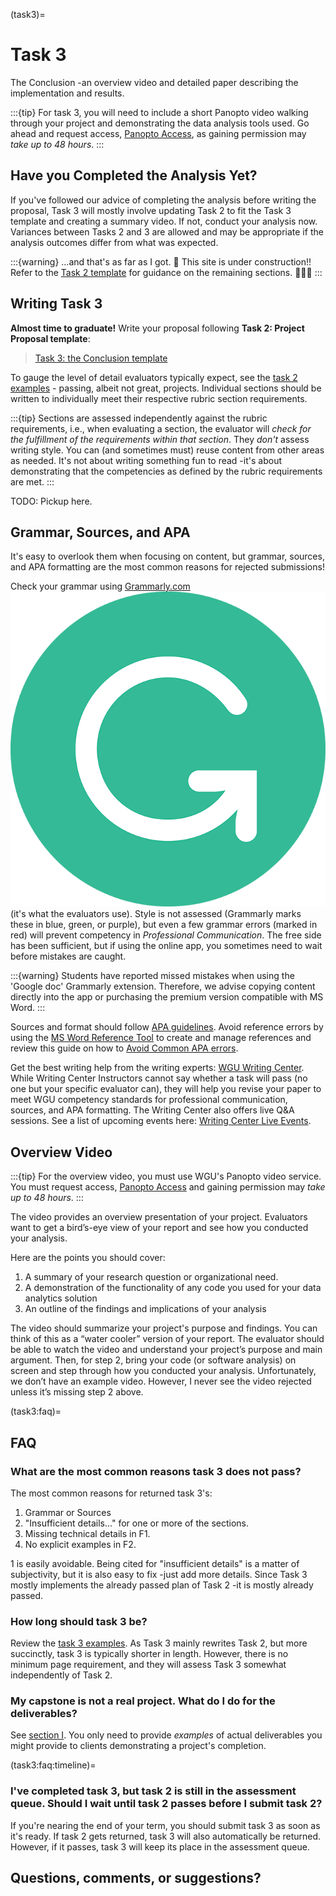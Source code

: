 (task3)=

# Task 3

The Conclusion -an overview video and detailed paper describing the implementation and results.

:::{tip}
For task 3, you will need to include a short Panopto video walking through your project and demonstrating the data analysis tools used. Go ahead and request access, [Panopto Access](https://wgu.hosted.panopto.com/), as gaining permission may *take up to 48 hours*.
:::

## Have you Completed the Analysis Yet?

If you've followed our advice of completing the analysis before writing the proposal, Task 3 will mostly involve updating Task 2 to fit the Task 3 template and creating a summary video. If not, conduct your analysis now. Variances between Tasks 2 and 3 are allowed and may be appropriate if the analysis outcomes differ from what was expected.

:::{warning} ...and that's as far as I got. 
🚧 This site is under construction!! Refer to the [Task 2 template](resources:task2) for guidance on the remaining sections. 👷🏽‍♀️
:::

## Writing Task 3

**Almost time to graduate!** Write your proposal following **Task 2: Project Proposal template**:
> [Task 3: the Conclusion template](https://westerngovernorsuniversity-my.sharepoint.com/:w:/g/personal/jim_ashe_wgu_edu/EXd665BhwxJPrzjy35_4pLoB3oQ-2saTvR8B8V5eGKsaPA?e=OWwVw8)
> <!-- > TODO: using OneDrive link as the doc is still in development. Eventually will replace the link with a relative link to the repo. -->

To gauge the level of detail evaluators typically expect, see the [task 2 examples](resources:examples) - passing, albeit not great, projects. Individual sections should be written to individually meet their respective rubric section requirements.

:::{tip}
Sections are assessed independently against the rubric requirements, i.e., when evaluating a section, the evaluator will *check for the fulfillment of the requirements within that section*. They *don't* assess writing style. You can (and sometimes must) reuse content from other areas as needed. It's not about writing something fun to read -it's about demonstrating that the competencies as defined by the rubric requirements are met.
:::

TODO: Pickup here.
<!-- TODO HERE!! 7/20/2023-->

## Grammar, Sources, and APA

It's easy to overlook them when focusing on content, but grammar, sources, and APA formatting are the most common reasons for rejected submissions!

Check your grammar using [Grammarly.com](https://www.grammarly.com/) ![grammarly_icon](https://github.com/ashejim/C769/blob/main/url_images/icon-grammarly.png?raw=true#icon) (it's what the evaluators use). Style is not assessed (Grammarly marks these in blue, green, or purple), but even a few grammar errors (marked in red) will prevent competency in *Professional Communication*. The free side has been sufficient, but if using the online app, you sometimes need to wait before mistakes are caught.

:::{warning}
Students have reported missed mistakes when using the 'Google doc' Grammarly extension. Therefore, we advise copying content directly into the app or purchasing the premium version compatible with MS Word.
:::

Sources and format should follow [APA guidelines](https://cm.wgu.edu/t5/Writing-Center-Knowledge-Base/I-Need-Help-with-APA-Style/ta-p/33524). Avoid reference errors by using the [MS Word Reference Tool](https://support.microsoft.com/en-us/office/create-a-bibliography-citations-and-references-17686589-4824-4940-9c69-342c289fa2a5) to create and manage references and review this guide on how to [Avoid Common APA errors](https://cm.wgu.edu/t5/Writing-Center-Knowledge-Base/I-Need-Help-with-APA-Style/ta-p/33524?attachment-id=333).

Get the best writing help from the writing experts: [WGU Writing Center](https://my.wgu.edu/success-centers/writing-center). While Writing Center Instructors cannot say whether a task will pass (no one but your specific evaluator can), they will help you revise your paper to meet WGU competency standards for professional communication, sources, and APA formatting. The Writing Center also offers live Q&A sessions. See a list of upcoming events here: [Writing Center Live Events](https://cm.wgu.edu/t5/Writing-Center-Knowledge-Base/Writing-Center-Live-Events/ta-p/36860).


## Overview Video

:::{tip}
For the overview video, you must use WGU's Panopto video service. You must request access, [Panopto Access](https://wgu.hosted.panopto.com/) and gaining permission may *take up to 48 hours*.
:::

The video provides an overview presentation of your project. Evaluators want to get a bird’s-eye view of your report and see how you conducted your analysis.

Here are the points you should cover: 

1.	A summary of your research question or organizational need.
2.	A demonstration of the functionality of any code you used for your data analytics solution
3.	An outline of the findings and implications of your analysis
 
The video should summarize your project's purpose and findings. You can think of this as a “water cooler” version of your report. The evaluator should be able to watch the video and understand your project’s purpose and main argument. Then, for step 2, bring your code (or software analysis) on screen and step through how you conducted your analysis. Unfortunately, we don’t have an example video. However, I never see the video rejected unless it’s missing step 2 above. 


(task3:faq)=

## FAQ

### What are the most common reasons task 3 does not pass?

The most common reasons for returned task 3's:

1. Grammar or Sources
2. "Insufficient details..." for one or more of the sections.
3. Missing technical details in F1.
4. No explicit examples in F2.

1 is easily avoidable. Being cited for "insufficient details" is a matter of subjectivity, but it is also easy to fix -just add more details. Since Task 3 mostly implements the already passed plan of Task 2 -it is mostly already passed.

### How long should task 3 be?

Review the [task 3 examples](resources:examples). As Task 3 mainly rewrites Task 2, but more succinctly, task 3 is typically shorter in length. However, there is no minimum page requirement, and they will assess Task 3 somewhat independently of Task 2.  

### My capstone is not a real project. What do I do for the deliverables?

See [section I](task3:I). You only need to provide *examples* of actual deliverables you might provide to clients demonstrating a project's completion.

(task3:faq:timeline)=

### I've completed task 3, but task 2 is still in the assessment queue. Should I wait until task 2 passes before I submit task 2?

If you're nearing the end of your term, you should submit task 3 as soon as it's ready. If task 2 gets returned, task 3 will also automatically be returned. However, if it passes, task 3 will keep its place in the assessment queue.

## Questions, comments, or suggestions?

<script
   type="text/javascript"
   src="https://utteranc.es/client.js"
   async="async"
   repo="ashejim/D195"
   issue-term="pathname"
   theme="github-light"
   label="💬 comment"
   crossorigin="anonymous"
/>